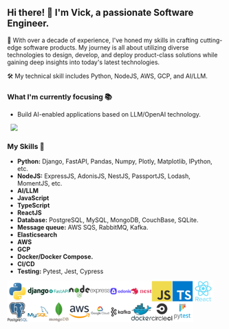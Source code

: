 ## Hi there! 👋 I'm Vick, a passionate Software Engineer.

🚀 With over a decade of experience, I've honed my skills in crafting cutting-edge software products. My journey is all about utilizing diverse technologies to design, develop, and deploy product-class solutions while gaining deep insights into today's latest technologies.


🛠️ My technical skill includes Python, NodeJS, AWS, GCP, and AI/LLM.

### What I'm currently focusing 📚

- Build AI-enabled applications based on LLM/OpenAI technology.

<a href="https://git.io/streak-stats"><img src="http://github-readme-streak-stats.herokuapp.com?user=VickCGX&theme=highcontrast&hide_border=true" width="350" style="margin-left: 8px;"/></a>

### My Skills 📜

- **Python:** Django, FastAPI, Pandas, Numpy, Plotly, Matplotlib, IPython, etc.
- **NodeJS:** ExpressJS, AdonisJS, NestJS, PassportJS, Lodash, MomentJS, etc.
- **AI/LLM**
- **JavaScript**
- **TypeScript**
- **ReactJS**
- **Database:** PostgreSQL, MySQL, MongoDB, CouchBase, SQLite.
- **Message queue:** AWS SQS, RabbitMQ, Kafka.
- **Elasticsearch**
- **AWS**
- **GCP**
- **Docker/Docker Compose.**
- **CI/CD**
- **Testing:** Pytest, Jest, Cypress

<img align="left" alt="Python" width="48px" src="https://github.com/devicons/devicon/blob/v2.15.1/icons/python/python-original.svg" />
<img align="left" alt="Django" width="48px" src="https://github.com/devicons/devicon/blob/v2.15.1/icons/django/django-plain-wordmark.svg"/>
<img align="left" alt="FastAPI" width="48px" src="https://github.com/devicons/devicon/blob/v2.15.1/icons/fastapi/fastapi-original-wordmark.svg"/>
<img align="left" alt="NodeJS" width="48px" src="https://github.com/devicons/devicon/blob/v2.15.1/icons/nodejs/nodejs-original-wordmark.svg" />
<img align="left" alt="Express" width="48px" src="https://github.com/devicons/devicon/blob/v2.15.1/icons/express/express-original-wordmark.svg"/>
<img align="left" alt="Adonis" width="48px" src="https://github.com/devicons/devicon/blob/v2.15.1/icons/adonisjs/adonisjs-original-wordmark.svg"/>
<img align="left" alt="NestJS" width="48px" src="https://github.com/devicons/devicon/blob/v2.15.1/icons/nestjs/nestjs-plain-wordmark.svg"/>
<img align="left" alt="Javascript" width="48px" src="https://github.com/devicons/devicon/blob/v2.15.1/icons/javascript/javascript-original.svg"/>
<img align="left" alt="Typescript" width="48px" src="https://github.com/devicons/devicon/blob/v2.15.1/icons/typescript/typescript-original.svg"/>
<img align="left" alt="ReactJS" width="48px" src="https://github.com/devicons/devicon/blob/v2.15.1/icons/react/react-original-wordmark.svg"/>
<img align="left" alt="Postgres" width="48px" src="https://github.com/devicons/devicon/blob/v2.15.1/icons/postgresql/postgresql-original-wordmark.svg"/>
<img align="left" alt="MySQL" width="48px" src="https://github.com/devicons/devicon/blob/v2.15.1/icons/mysql/mysql-original-wordmark.svg"/>
<img align="left" alt="MongoDB" width="48px" src="https://github.com/devicons/devicon/blob/v2.15.1/icons/mongodb/mongodb-original-wordmark.svg"/>
<img align="left" alt="AWS" width="48px" src="https://github.com/devicons/devicon/blob/v2.15.1/icons/amazonwebservices/amazonwebservices-original-wordmark.svg"/>
<img align="left" alt="GCP" width="48px" src="https://github.com/devicons/devicon/blob/v2.15.1/icons/googlecloud/googlecloud-original-wordmark.svg"/>
<img align="left" alt="Kafka" width="48px" src="https://github.com/devicons/devicon/blob/v2.15.1/icons/apachekafka/apachekafka-original-wordmark.svg"/>
<img align="left" alt="Docker" width="48px" src="https://github.com/devicons/devicon/blob/v2.15.1/icons/docker/docker-original-wordmark.svg"/>
<img align="left" alt="CICD" width="48px" src="https://github.com/devicons/devicon/blob/v2.15.1/icons/circleci/circleci-plain-wordmark.svg"/>
<img align="left" alt="Pytest" width="48px" src="https://github.com/devicons/devicon/blob/v2.15.1/icons/pytest/pytest-original-wordmark.svg"/>
